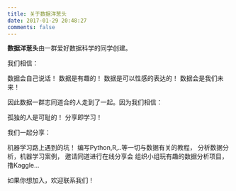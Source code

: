 ```yaml
---
title: 关于数据洋葱头
date: 2017-01-29 20:48:27
comments: false
---
```


**数据洋葱头**由一群爱好数据科学的同学创建。

我们相信：

数据会自己说话！
数据是有趣的！
数据是可以性感的表达的！
数据会是我们未来！


因此数据一群志同道合的人走到了一起。因为我们相信：

孤独的人是可耻的！
分享即学习！

我们一起分享：

机器学习路上遇到的坑！
编写Python,R,..等一切与数据有关的教程，
分析数据分析，机器学习案例，
邀请同道进行在线分享会
组织小组玩有趣的数据分析项目，撸Kaggle...

如果你想加入，欢迎联系我们！
